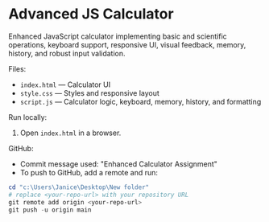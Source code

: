 # Advanced JS Calculator

Enhanced JavaScript calculator implementing basic and scientific operations, keyboard support, responsive UI, visual feedback, memory, history, and robust input validation.

Files:
- `index.html` — Calculator UI
- `style.css` — Styles and responsive layout
- `script.js` — Calculator logic, keyboard, memory, history, and formatting

Run locally:
1. Open `index.html` in a browser.

GitHub:
- Commit message used: "Enhanced Calculator Assignment"
- To push to GitHub, add a remote and run:

```powershell
cd "c:\Users\Janice\Desktop\New folder"
# replace <your-repo-url> with your repository URL
git remote add origin <your-repo-url>
git push -u origin main
```
